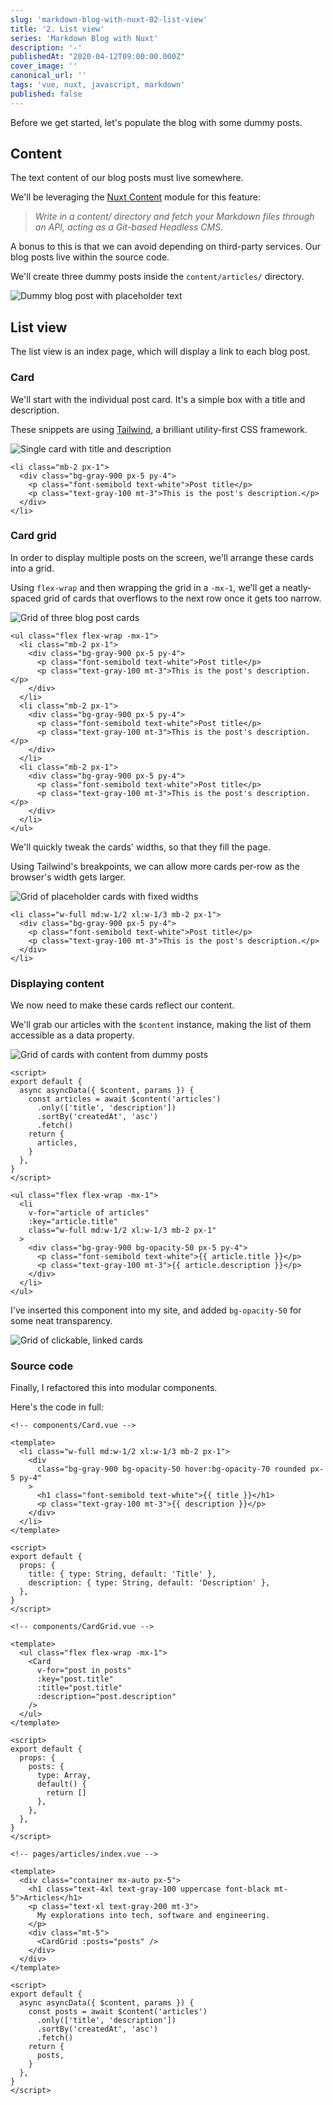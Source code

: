 ```yaml
---
slug: 'markdown-blog-with-nuxt-02-list-view'
title: '2. List view'
series: 'Markdown Blog with Nuxt'
description: '-'
publishedAt: "2020-04-12T09:00:00.000Z"
cover_image: ''
canonical_url: ''
tags: 'vue, nuxt, javascript, markdown'
published: false
---
```


Before we get started, let's populate the blog with some dummy posts.

## Content

The text content of our blog posts must live somewhere.

We'll be leveraging the [Nuxt Content](https://content.nuxtjs.org/) module for this feature:

> *Write in a content/ directory and fetch your Markdown files through an API, acting as a Git-based Headless CMS.*

A bonus to this is that we can avoid depending on third-party services. Our blog posts live within the source code.

We'll create three dummy posts inside the `content/articles/` directory.

![Dummy blog post with placeholder text](https://dev-to-uploads.s3.amazonaws.com/uploads/articles/f299uo7qekstatbf7fma.png)

## List view

The list view is an index page, which will display a link to each blog post.

### Card

We'll start with the individual post card. It's a simple box with a title and description.

These snippets are using [Tailwind](https://tailwindcss.com/), a brilliant utility-first CSS framework.

![Single card with title and description](https://dev-to-uploads.s3.amazonaws.com/uploads/articles/8p16izzw0ktzpqbq2o6j.png)

```vue
<li class="mb-2 px-1">
  <div class="bg-gray-900 px-5 py-4">
    <p class="font-semibold text-white">Post title</p>
    <p class="text-gray-100 mt-3">This is the post's description.</p>
  </div>
</li>
```

### Card grid

In order to display multiple posts on the screen, we'll arrange these cards into a grid. 

Using `flex-wrap` and then wrapping the grid in a `-mx-1`, we'll get a neatly-spaced grid of cards that overflows to the next row once it gets too narrow.

![Grid of three blog post cards](https://dev-to-uploads.s3.amazonaws.com/uploads/articles/d0enckfg18xnt11t6d6a.png)

```vue
<ul class="flex flex-wrap -mx-1">
  <li class="mb-2 px-1">
    <div class="bg-gray-900 px-5 py-4">
      <p class="font-semibold text-white">Post title</p>
      <p class="text-gray-100 mt-3">This is the post's description.</p>
    </div>
  </li>
  <li class="mb-2 px-1">
    <div class="bg-gray-900 px-5 py-4">
      <p class="font-semibold text-white">Post title</p>
      <p class="text-gray-100 mt-3">This is the post's description.</p>
    </div>
  </li>
  <li class="mb-2 px-1">
    <div class="bg-gray-900 px-5 py-4">
      <p class="font-semibold text-white">Post title</p>
      <p class="text-gray-100 mt-3">This is the post's description.</p>
    </div>
  </li>
</ul>
```

We'll quickly tweak the cards' widths, so that they fill the page.

Using Tailwind's breakpoints, we can allow more cards per-row as the browser's width gets larger.

![Grid of placeholder cards with fixed widths](https://dev-to-uploads.s3.amazonaws.com/uploads/articles/0l4vy4an8yjf4ihjc1pn.png)

```vue
<li class="w-full md:w-1/2 xl:w-1/3 mb-2 px-1">
  <div class="bg-gray-900 px-5 py-4">
    <p class="font-semibold text-white">Post title</p>
    <p class="text-gray-100 mt-3">This is the post's description.</p>
  </div>
</li>
```

### Displaying content

We now need to make these cards reflect our content.

We'll grab our articles with the `$content` instance, making the list of them accessible as a data property.

![Grid of cards with content from dummy posts](https://dev-to-uploads.s3.amazonaws.com/uploads/articles/27ajo0u8eiig7amh7d20.png)

```vue
<script>
export default {
  async asyncData({ $content, params }) {
    const articles = await $content('articles')
      .only(['title', 'description'])
      .sortBy('createdAt', 'asc')
      .fetch()
    return {
      articles,
    }
  },
}
</script>
```

```vue
<ul class="flex flex-wrap -mx-1">
  <li
    v-for="article of articles"
    :key="article.title"
    class="w-full md:w-1/2 xl:w-1/3 mb-2 px-1"
  >
    <div class="bg-gray-900 bg-opacity-50 px-5 py-4">
      <p class="font-semibold text-white">{{ article.title }}</p>
      <p class="text-gray-100 mt-3">{{ article.description }}</p>
    </div>
  </li>
</ul>
```

I've inserted this component into my site, and added `bg-opacity-50` for some neat transparency.

![Grid of clickable, linked cards](https://dev-to-uploads.s3.amazonaws.com/uploads/articles/5kl9zob3hwi4obh2o609.png)

### Source code

Finally, I refactored this into modular components.

Here's the code in full:

```vue
<!-- components/Card.vue -->

<template>
  <li class="w-full md:w-1/2 xl:w-1/3 mb-2 px-1">
    <div
      class="bg-gray-900 bg-opacity-50 hover:bg-opacity-70 rounded px-5 py-4"
    >
      <h1 class="font-semibold text-white">{{ title }}</h1>
      <p class="text-gray-100 mt-3">{{ description }}</p>
    </div>
  </li>
</template>

<script>
export default {
  props: {
    title: { type: String, default: 'Title' },
    description: { type: String, default: 'Description' },
  },
}
</script>
```

```vue
<!-- components/CardGrid.vue -->

<template>
  <ul class="flex flex-wrap -mx-1">
    <Card
      v-for="post in posts"
      :key="post.title"
      :title="post.title"
      :description="post.description"
    />
  </ul>
</template>

<script>
export default {
  props: {
    posts: {
      type: Array,
      default() {
        return []
      },
    },
  },
}
</script>
```

```vue
<!-- pages/articles/index.vue -->

<template>
  <div class="container mx-auto px-5">
    <h1 class="text-4xl text-gray-100 uppercase font-black mt-5">Articles</h1>
    <p class="text-xl text-gray-200 mt-3">
      My explorations into tech, software and engineering.
    </p>
    <div class="mt-5">
      <CardGrid :posts="posts" />
    </div>
  </div>
</template>

<script>
export default {
  async asyncData({ $content, params }) {
    const posts = await $content('articles')
      .only(['title', 'description'])
      .sortBy('createdAt', 'asc')
      .fetch()
    return {
      posts,
    }
  },
}
</script>
```
